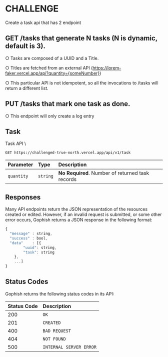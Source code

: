 # CHALLENGE

Create a task api that has 2 endpoint

## GET /tasks that generate N tasks (N is dynamic, default is 3).

○ Tasks are composed of a UUID and a Title.

○ Titles are fetched from an external API
(https://lorem-faker.vercel.app/api?quantity={someNumber})

○ This particular API is not idempotent, so all the invocations to /tasks will return a different list.

##  PUT /tasks that mark one task as done.
○ This endpoint will only create a log entry


##  Task

Task API \

```http
GET https://challenged-true-north.vercel.app/api/v1/task
```

| Parameter | Type | Description |
| :--- | :--- | :--- |
| `quantity` | `string` | **No Required**. Number of returned task records |

## Responses

Many API endpoints return the JSON representation of the resources created or edited. However, if an invalid request is submitted, or some other error occurs, Gophish returns a JSON response in the following format:

```javascript
{
  "message" : string,
  "success" : bool,
  "data"    : [{
        "uuid": string,
        "task": string
    },
    ...]
}
```

## Status Codes

Gophish returns the following status codes in its API:

| Status Code | Description |
| :--- | :--- |
| 200 | `OK` |
| 201 | `CREATED` |
| 400 | `BAD REQUEST` |
| 404 | `NOT FOUND` |
| 500 | `INTERNAL SERVER ERROR` |